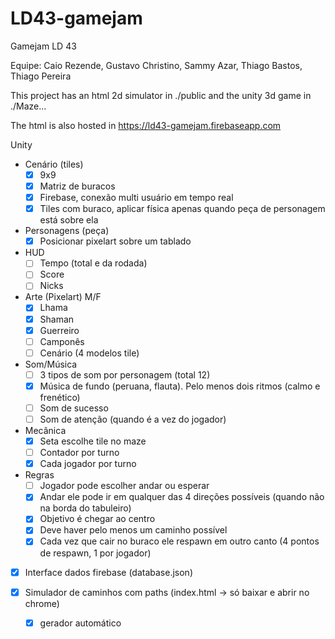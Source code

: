# LD43-gamejam
Gamejam LD 43

Equipe: Caio Rezende, Gustavo Christino, Sammy Azar, Thiago Bastos, Thiago Pereira

This project has an html 2d simulator in ./public and the unity 3d game in ./Maze...

The html is also hosted in https://ld43-gamejam.firebaseapp.com

Unity
- Cenário (tiles)
	- [x] 9x9
	- [x] Matriz de buracos
	- [x] Firebase, conexão multi usuário em tempo real
	- [x] Tiles com buraco, aplicar física apenas quando peça de personagem está sobre ela
- Personagens (peça)
	- [x] Posicionar pixelart sobre um tablado
- HUD
	- [ ] Tempo (total e da rodada)
	- [ ] Score
	- [ ] Nicks

- Arte (Pixelart) M/F
	- [x] Lhama
	- [x] Shaman
	- [x] Guerreiro
	- [ ] Camponês
	- [ ] Cenário (4 modelos tile)

- Som/Música
	- [ ] 3 tipos de som por personagem (total 12)
	- [x] Música de fundo (peruana, flauta). Pelo menos dois ritmos (calmo e frenético)
	- [ ] Som de sucesso
	- [ ] Som de atenção (quando é a vez do jogador)
	
- Mecânica
	- [x] Seta escolhe tile no maze
	- [ ] Contador por turno
	- [x] Cada jogador por turno
	
- Regras
	- [ ] Jogador pode escolher andar ou esperar
	- [x] Andar ele pode ir em qualquer das 4 direções possíveis (quando não na borda do tabuleiro)
	- [x] Objetivo é chegar ao centro
	- [x] Deve haver pelo menos um caminho possível
	- [x] Cada vez que cair no buraco ele respawn em outro canto (4 pontos de respawn, 1 por jogador)

- [x] Interface dados firebase (database.json)

- [x] Simulador de caminhos com paths (index.html -> só baixar e abrir no chrome)
	- [x] gerador automático
